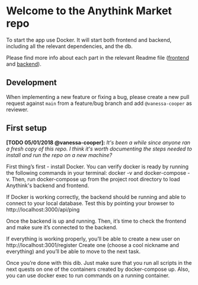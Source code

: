 # Welcome to the Anythink Market repo

To start the app use Docker. It will start both frontend and backend, including all the relevant dependencies, and the db.

Please find more info about each part in the relevant Readme file ([frontend](frontend/readme.md) and [backend](backend/README.md)).

## Development

When implementing a new feature or fixing a bug, please create a new pull request against `main` from a feature/bug branch and add `@vanessa-cooper` as reviewer.

## First setup

**[TODO 05/01/2018 @vanessa-cooper]:** _It's been a while since anyone ran a fresh copy of this repo. I think it's worth documenting the steps needed to install and run the repo on a new machine?_

First thing’s first - install Docker.
You can verify docker is ready by running the following commands in your terminal: docker -v and docker-compose -v.
Then, run docker-compose up from the project root directory to load Anythink's backend and frontend.

If Docker is working correctly, the backend should be running and able to connect to your local database.
Test this by pointing your browser to http://localhost:3000/api/ping

Once the backend is up and running.
Then, it’s time to check the frontend and make sure it’s connected to the backend.

If everything is working properly, you’ll be able to create a new user on http://localhost:3001/register
Create one (choose a cool nickname and everything) and you’ll be able to move to the next task.

Once you’re done with this dib.
Just make sure that you run all scripts in the next quests on one of the containers created by docker-compose up.  Also, you can use docker exec to run commands on a running container.